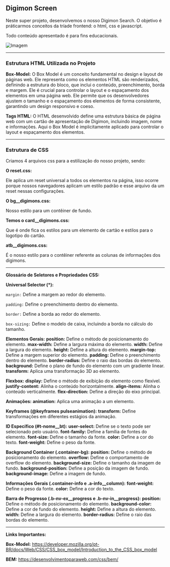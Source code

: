 ## Digimon Screen

Neste super projeto, desenvolvemos o nosso Digimon Search. O objetivo é práticarmos conceitos da tríade frontend: o html, css e javascript.

Todo conteúdo apresentado é para fins educacionais.

![Imagem](https://i.imgur.com/sZstEdN.jpg)  

___________________________________________________________________

### Estrutura HTML Utilizada no Projeto

**Box-Model:**
O Box Model é um conceito fundamental no design e layout de páginas web. Ele representa como os elementos HTML são renderizados, definindo a estrutura do bloco, que inclui o conteúdo, preenchimento, borda e margem. Ele é crucial para controlar o layout e o espaçamento dos elementos em uma página web. Ele permite que os desenvolvedores ajustem o tamanho e o espaçamento dos elementos de forma consistente, garantindo um design responsivo e coeso.

**Tags HTML:**
O HTML desenvolvido define uma estrutura básica de página web com um cartão de apresentação de Digimon, incluindo imagem, nome e informações. Aqui o Box Model é implicitamente aplicado para controlar o layout e espaçamento dos elementos.
___________________________________________________________________

### Estrutura de CSS

Criamos 4 arquivos css para a estilização do nosso projeto, sendo:

**O reset.css:**

Ele aplica um reset universal a todos os elementos na página, isso ocorre porque nossos navegadores aplicam um estilo padrão e esse arquivo da um reset nessas configurações.

**O bg__digimons.css:**

Nosso estilo para um contêiner de fundo.

**Temos o card__digimons.css:**

Que é onde fica os estilos para um elemento de cartão e estilos para o logotipo do cartão.

**atb__digimons.css:**

É o nosso estilo para o contêiner referente as colunas de informações dos digimons.


__________________________________________________________________

**Glossário de Seletores e Propriedades CSS:**

**Universal Selector (*):**

<code>margin:</code> Define a margem ao redor do elemento.

<code>padding:</code> Define o preenchimento dentro do elemento.

<code>border:</code> Define a borda ao redor do elemento.

<code>box-sizing:</code> Define o modelo de caixa, incluindo a borda no cálculo do tamanho.

**Elementos Gerais:**
        **position:** Define o método de posicionamento do elemento.
        **max-width:** Define a largura máxima do elemento.
        **width:** Define a largura do elemento.
        **height:** Define a altura do elemento.
        **margin-top:** Define a margem superior do elemento.
        **padding:** Define o preenchimento dentro do elemento.
        **border-radius:** Define o raio das bordas do elemento.
        **background:** Define o plano de fundo do elemento com um gradiente linear.
        **transform:** Aplica uma transformação 3D ao elemento.

**Flexbox:**
        **display:** Define o método de exibição do elemento como flexível.
        **justify-content:** Alinha o conteúdo horizontalmente.
        **align-items:** Alinha o conteúdo verticalmente.
        **flex-direction:** Define a direção do eixo principal.

**Animações:**
        **animation:** Aplica uma animação a um elemento.

**Keyframes (@keyframes pulseanimation):**
        **transform:** Define transformações em diferentes estágios da animação.

**ID Específico (#t-nome__bt):**
        **user-select:** Define se o texto pode ser selecionado pelo usuário.
        **font-family:** Define a família de fontes do elemento.
        **font-size:** Define o tamanho da fonte.
        **color:** Define a cor do texto.
        **font-weight:** Define o peso da fonte.

**Background Container (.container-bg):**
        **position:** Define o método de posicionamento do elemento.
        **overflow:** Define o comportamento de overflow do elemento.
        **background-size:** Define o tamanho da imagem de fundo.
        **background-position:** Define a posição da imagem de fundo.
        **background-image:** Define a imagem de fundo.

**Informações Gerais (.container-info e .a-info__column):**
        **font-weight:** Define o peso da fonte.
        **color:** Define a cor do texto.

**Barra de Progresso (.b-nv-ex__progress e .b-nv-in__progress):**
        **position:** Define o método de posicionamento do elemento.
        **background-color:** Define a cor de fundo do elemento.
        **height:** Define a altura do elemento.
        **width:** Define a largura do elemento.
        **border-radius:** Define o raio das bordas do elemento.
____________________________________________________________________

**Links Importantes:**

**Box-Model:** https://developer.mozilla.org/pt-BR/docs/Web/CSS/CSS_box_model/Introduction_to_the_CSS_box_model

**BEM:** https://desenvolvimentoparaweb.com/css/bem/